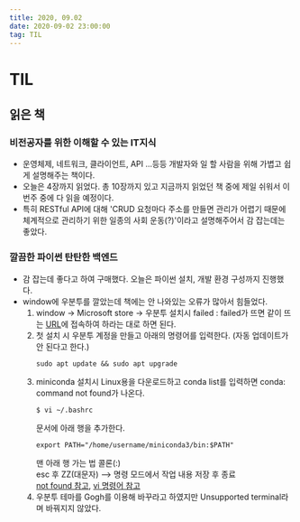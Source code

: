 ```yaml
---
title: 2020, 09.02
date: 2020-09-02 23:00:00
tag: TIL
---
```


# TIL

## 읽은 책
### 비전공자를 위한 이해할 수 있는 IT지식
- 운영체제, 네트워크, 클라이언트, API ...등등 개발자와 일 할 사람을 위해 가볍고 쉽게 설명해주는 책이다. 
- 오늘은 4장까지 읽었다. 총 10장까지 있고 지금까지 읽었던 책 중에 제일 쉬워서 이번주 중에 다 읽을 예정이다. 
- 특히 RESTful API에 대해 'CRUD 요청마다 주소를 만들면 관리가 어렵기 때문에 체계적으로 관리하기 위한 일종의 사회 운동(?)'이라고 설명해주어서 감 잡는데는 좋았다. 

### 깔끔한 파이썬 탄탄한 백엔드
- 감 잡는데 좋다고 하여 구매했다. 오늘은 파이썬 설치, 개발 환경 구성까지 진행했다. 
-  window에 우분투를 깔았는데 책에는 안 나와있는 오류가 많아서 힘들었다.  
     1. window -> Microsoft store -> 우분투 설치시 failed : failed가 뜨면 같이 뜨는 [URL](https://docs.microsoft.com/ko-kr/windows/wsl/install-win10)에 접속하여 하라는 대로 하면 된다.
     2. 첫 설치 시 우분투 계정을 만들고 아래의 명령어를 입력한다. (자동 업데이트가 안 된다고 한다.)
        ```
        sudo apt update && sudo apt upgrade
        ```
     3. miniconda 설치시 Linux용을 다운로드하고 conda list를 입력하면 conda: command not found가 나온다. 
        ```
        $ vi ~/.bashrc
        ```
        문서에 아래 행을 추가한다.
        ```
        export PATH="/home/username/miniconda3/bin:$PATH"
        ```
        맨 아래 행 가는 법 콜론(:)  
        esc 후 ZZ(대문자) --> 명령 모드에서 작업 내용 저장 후 종료  
        [not found 참고](https://starseeker711.tistory.com/182),  [vi 명령어 참고](https://coding-factory.tistory.com/505)
     4. 우분투 테마를 Gogh를 이용해 바꾸라고 하였지만 Unsupported terminal라며 바꿔지지 않았다. 